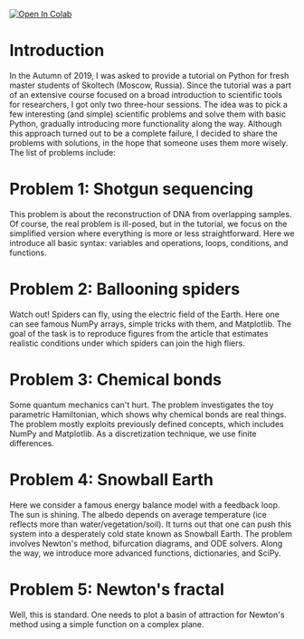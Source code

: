 [![Open In Colab](https://colab.research.google.com/assets/colab-badge.svg)](https://colab.research.google.com/drive/1dKSDj5sXcuB_dYfnzrkC-Zd1z30q9lL4)

# Introduction

In the Autumn of 2019, I was asked to provide a tutorial on Python for fresh master students of Skoltech (Moscow, Russia). Since the tutorial was a part of an extensive course focused on a broad introduction to scientific tools for researchers, I got only two three-hour sessions. The idea was to pick a few interesting (and simple) scientific problems and solve them with basic Python, gradually introducing more functionality along the way. Although this approach turned out to be a complete failure, I decided to share the problems with solutions, in the hope that someone uses them more wisely. The list of problems include:

# Problem 1: Shotgun sequencing
This problem is about the reconstruction of DNA from overlapping samples. Of course, the real problem is ill-posed, but in the tutorial, we focus on the simplified version where everything is more or less straightforward. Here we introduce all basic syntax: variables and operations, loops, conditions, and functions.

# Problem 2: Ballooning spiders
Watch out! Spiders can fly, using the electric field of the Earth. Here one can see famous NumPy arrays, simple tricks with them, and Matplotlib. The goal of the task is to reproduce figures from the article that estimates realistic conditions under which spiders can join the high fliers.

# Problem 3: Chemical bonds
Some quantum mechanics can't hurt. The problem investigates the toy parametric Hamiltonian, which shows why chemical bonds are real things. The problem mostly exploits previously defined concepts, which includes NumPy and Matplotlib. As a discretization technique, we use finite differences.

# Problem 4: Snowball Earth
Here we consider a famous energy balance model with a feedback loop. The sun is shining. The albedo depends on average temperature (ice reflects more than water/vegetation/soil). It turns out that one can push this system into a desperately cold state known as Snowball Earth. The problem involves Newton's method, bifurcation diagrams, and ODE solvers. Along the way, we introduce more advanced functions, dictionaries, and SciPy.

# Problem 5: Newton's fractal
Well, this is standard. One needs to plot a basin of attraction for Newton's method using a simple function on a complex plane.
